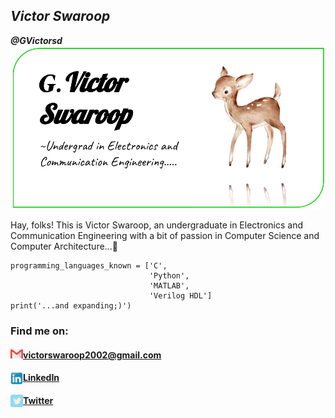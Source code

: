 ## *Victor Swaroop* 
***@GVictorsd***
![profpic](profilepic.png)

Hay, folks! This is Victor Swaroop, an undergraduate in Electronics and Communication Engineering with a bit of passion in Computer Science and Computer Architecture...🙂

```
programming_languages_known = ['C',
                               'Python',
                               'MATLAB',                             
                               'Verilog HDL']
print('...and expanding;)')
```

### Find me on:

<img align="left" width="20" height="20" src="gmail.png">

#### victorswaroop2002@gmail.com

<img align="left" width="20" height="20" src="linkedin.jpeg">

#### [LinkedIn](https://www.linkedin.com/in/gummadi-victor-9653ab1b0)

<img align="left" width="20" height="20" src="tweeter.png">

#### [Twitter](https://www.twitter.com/victor_gummadi)

